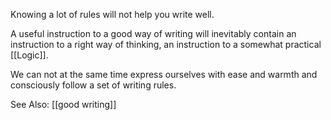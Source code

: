 Knowing a lot of rules will not help you write well.

A useful instruction to a good way of writing will inevitably contain an instruction to a right way of thinking, an instruction to a somewhat practical [[Logic]].

We can not at the same time express ourselves with ease and warmth and consciously follow a set of writing rules.

See Also: [[good writing]]